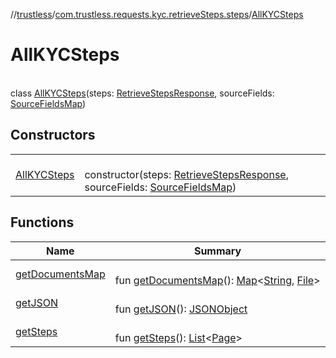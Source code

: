 //[trustless](../../../index.md)/[com.trustless.requests.kyc.retrieveSteps.steps](../index.md)/[AllKYCSteps](index.md)

# AllKYCSteps

\
class [AllKYCSteps](index.md)(steps: [RetrieveStepsResponse](../../com.trustless.requests.kyc.retrieveSteps/-retrieve-steps-response/index.md), sourceFields: [SourceFieldsMap](../-source-fields-map/index.md))

## Constructors

| | |
|---|---|
| [AllKYCSteps](-all-k-y-c-steps.md) | <br>constructor(steps: [RetrieveStepsResponse](../../com.trustless.requests.kyc.retrieveSteps/-retrieve-steps-response/index.md), sourceFields: [SourceFieldsMap](../-source-fields-map/index.md)) |

## Functions

| Name | Summary |
|---|---|
| [getDocumentsMap](get-documents-map.md) | <br>fun [getDocumentsMap](get-documents-map.md)(): [Map](https://kotlinlang.org/api/latest/jvm/stdlib/kotlin.collections/-map/index.html)&lt;[String](https://kotlinlang.org/api/latest/jvm/stdlib/kotlin/-string/index.html), [File](https://developer.android.com/reference/kotlin/java/io/File.html)&gt; |
| [getJSON](get-j-s-o-n.md) | <br>fun [getJSON](get-j-s-o-n.md)(): [JSONObject](https://developer.android.com/reference/kotlin/org/json/JSONObject.html) |
| [getSteps](get-steps.md) | <br>fun [getSteps](get-steps.md)(): [List](https://kotlinlang.org/api/latest/jvm/stdlib/kotlin.collections/-list/index.html)&lt;[Page](../-page/index.md)&gt; |
